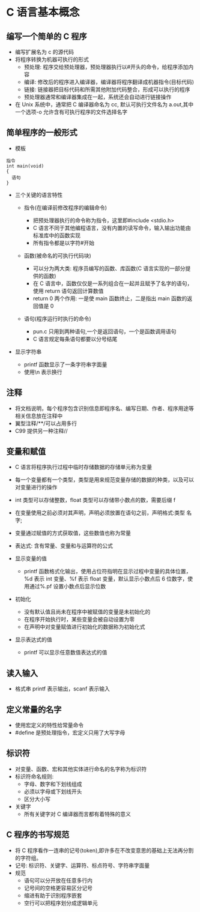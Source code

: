 # C 语言基本概念

## 编写一个简单的 C 程序

- 编写扩展名为 c 的源代码
- 将程序转换为机器可执行的形式
  - 预处理: 程序交给预处理器，预处理器执行以#开头的命令，给程序添加内容
  - 编译: 修改后的程序进入编译器，编译器将程序翻译成机器指令(目标代码)
  - 链接: 链接器把目标代码和所需其他附加代码整合，形成可以执行的程序
  - 预处理器通常和编译器集成在一起，系统还会自动进行链接操作
- 在 Unix 系统中，通常把 C 编译器命名为 cc, 默认可执行文件名为 a.out,其中一个选项-o 允许含有可执行程序的文件选择名字

## 简单程序的一般形式

- 模板

```
指令
int main(void)
{
  语句
}
```

- 三个关键的语言特性

  - 指令(在编译前修改程序的编辑命令)
    - 把预处理器执行的命令称为指令，这里即#include <stdio.h>
    - C 语言不同于其他编程语言，没有内置的读写命令，输入输出功能由标准库中的函数实现
    - 所有指令都是以字符#开始
  - 函数(被命名的可执行代码块)

    - 可以分为两大类: 程序员编写的函数、库函数(C 语言实现的一部分提供的函数)
    - 在 C 语言中，函数仅仅是一系列组合在一起并且赋予了名字的语句，使用 return 语句返回计算数值
    - return 0 两个作用: 一是使 main 函数终止，二是指出 main 函数的返回值是 0

  - 语句(程序运行时执行的命令)
    - pun.c 只用到两种语句,一个是返回语句，一个是函数调用语句
    - C 语言规定每条语句都要以分号结尾

- 显示字符串
  - printf 函数显示了一条字符串字面量
  - 使用\n 表示换行

## 注释

- 将文档说明，每个程序包含识别信息即程序名、编写日期、作者、程序用途等相关信息放在注释中
- 翼型注释/\*\*/可以占用多行
- C99 提供另一种注释//

## 变量和赋值

- C 语言将程序执行过程中临时存储数据的存储单元称为变量
- 每一个变量都有一个类型，类型是用来规范变量存储的数据的种类，以及可以对变量进行的操作
- int 类型可以存储整数，float 类型可以存储带小数点的数，需要后缀 f
- 在变量使用之前必须对其声明，声明必须放置在语句之前，声明格式:类型 名字;
- 变量通过赋值的方式获取值，这些数值也称为常量
- 表达式: 含有常量、变量和与运算符的公式
- 显示变量的值

  - printf 函数格式化输出，使用占位符指明在显示过程中变量的具体位置，%d 表示 int 变量、%f 表示 float 变量，默认显示小数点后 6 位数字，使用通过%.pf 设置小数点后显示位数

- 初始化

  - 没有默认值且尚未在程序中被赋值的变量是未初始化的
  - 在程序开始执行时，某些变量会被自动设置为零
  - 在声明中对变量赋值进行初始化的数据称为初始化式

- 显示表达式的值
  - printf 可以显示任意数值表达式的值

## 读入输入

- 格式串 printf 表示输出，scanf 表示输入

## 定义常量的名字

- 使用宏定义的特性给常量命令
- #define 是预处理指令，宏定义只用了大写字母

## 标识符

- 对变量、函数、宏和其他实体进行命名的名字称为标识符
- 标识符命名规则:
  - 字母、数字和下划线组成
  - 必须以字母或下划线开头
  - 区分大小写
- 关键字
  - 所有关键字对 C 编译器而言都有着特殊的意义

## C 程序的书写规范

- 将 C 程序看作一连串的记号(token),即许多在不改变意思的基础上无法再分割的字符组。
- 记号: 标识符、关键字、运算符、标点符号、字符串字面量
- 规范
  - 语句可以分开放在任意多行内
  - 记号间的空格更容易区分记号
  - 缩进有助于识别程序嵌套
  - 空行可以把程序划分成逻辑单元
